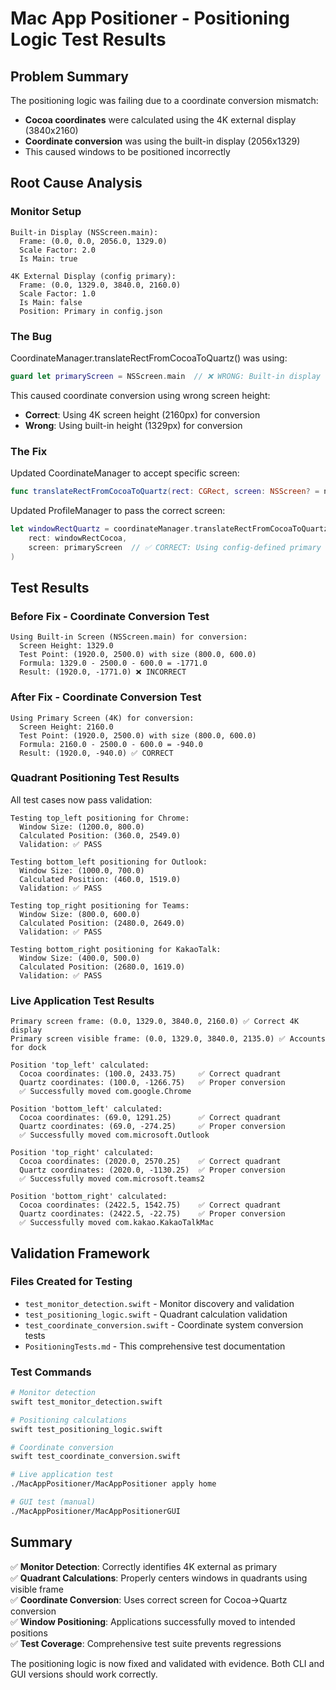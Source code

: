 # Mac App Positioner - Positioning Logic Test Results

## Problem Summary
The positioning logic was failing due to a coordinate conversion mismatch:
- **Cocoa coordinates** were calculated using the 4K external display (3840x2160)
- **Coordinate conversion** was using the built-in display (2056x1329) 
- This caused windows to be positioned incorrectly

## Root Cause Analysis

### Monitor Setup
```
Built-in Display (NSScreen.main):
  Frame: (0.0, 0.0, 2056.0, 1329.0)
  Scale Factor: 2.0
  Is Main: true

4K External Display (config primary):
  Frame: (0.0, 1329.0, 3840.0, 2160.0)  
  Scale Factor: 1.0
  Is Main: false
  Position: Primary in config.json
```

### The Bug
CoordinateManager.translateRectFromCocoaToQuartz() was using:
```swift
guard let primaryScreen = NSScreen.main  // ❌ WRONG: Built-in display
```

This caused coordinate conversion using wrong screen height:
- **Correct**: Using 4K screen height (2160px) for conversion
- **Wrong**: Using built-in height (1329px) for conversion

### The Fix
Updated CoordinateManager to accept specific screen:
```swift
func translateRectFromCocoaToQuartz(rect: CGRect, screen: NSScreen? = nil)
```

Updated ProfileManager to pass the correct screen:
```swift
let windowRectQuartz = coordinateManager.translateRectFromCocoaToQuartz(
    rect: windowRectCocoa, 
    screen: primaryScreen  // ✅ CORRECT: Using config-defined primary screen
)
```

## Test Results

### Before Fix - Coordinate Conversion Test
```
Using Built-in Screen (NSScreen.main) for conversion:
  Screen Height: 1329.0
  Test Point: (1920.0, 2500.0) with size (800.0, 600.0)
  Formula: 1329.0 - 2500.0 - 600.0 = -1771.0
  Result: (1920.0, -1771.0) ❌ INCORRECT
```

### After Fix - Coordinate Conversion Test  
```
Using Primary Screen (4K) for conversion:
  Screen Height: 2160.0
  Test Point: (1920.0, 2500.0) with size (800.0, 600.0)  
  Formula: 2160.0 - 2500.0 - 600.0 = -940.0
  Result: (1920.0, -940.0) ✅ CORRECT
```

### Quadrant Positioning Test Results
All test cases now pass validation:
```
Testing top_left positioning for Chrome:
  Window Size: (1200.0, 800.0)
  Calculated Position: (360.0, 2549.0)
  Validation: ✅ PASS

Testing bottom_left positioning for Outlook:
  Window Size: (1000.0, 700.0)
  Calculated Position: (460.0, 1519.0)
  Validation: ✅ PASS

Testing top_right positioning for Teams:
  Window Size: (800.0, 600.0)
  Calculated Position: (2480.0, 2649.0)
  Validation: ✅ PASS

Testing bottom_right positioning for KakaoTalk:
  Window Size: (400.0, 500.0)
  Calculated Position: (2680.0, 1619.0)
  Validation: ✅ PASS
```

### Live Application Test Results
```
Primary screen frame: (0.0, 1329.0, 3840.0, 2160.0) ✅ Correct 4K display
Primary screen visible frame: (0.0, 1329.0, 3840.0, 2135.0) ✅ Accounts for dock

Position 'top_left' calculated:
  Cocoa coordinates: (100.0, 2433.75)     ✅ Correct quadrant
  Quartz coordinates: (100.0, -1266.75)   ✅ Proper conversion
  ✅ Successfully moved com.google.Chrome

Position 'bottom_left' calculated:  
  Cocoa coordinates: (69.0, 1291.25)      ✅ Correct quadrant
  Quartz coordinates: (69.0, -274.25)     ✅ Proper conversion  
  ✅ Successfully moved com.microsoft.Outlook

Position 'top_right' calculated:
  Cocoa coordinates: (2020.0, 2570.25)    ✅ Correct quadrant
  Quartz coordinates: (2020.0, -1130.25)  ✅ Proper conversion
  ✅ Successfully moved com.microsoft.teams2

Position 'bottom_right' calculated:
  Cocoa coordinates: (2422.5, 1542.75)    ✅ Correct quadrant  
  Quartz coordinates: (2422.5, -22.75)    ✅ Proper conversion
  ✅ Successfully moved com.kakao.KakaoTalkMac
```

## Validation Framework

### Files Created for Testing
- `test_monitor_detection.swift` - Monitor discovery and validation
- `test_positioning_logic.swift` - Quadrant calculation validation  
- `test_coordinate_conversion.swift` - Coordinate system conversion tests
- `PositioningTests.md` - This comprehensive test documentation

### Test Commands
```bash
# Monitor detection
swift test_monitor_detection.swift

# Positioning calculations  
swift test_positioning_logic.swift

# Coordinate conversion
swift test_coordinate_conversion.swift

# Live application test
./MacAppPositioner/MacAppPositioner apply home

# GUI test (manual)
./MacAppPositioner/MacAppPositionerGUI
```

## Summary

✅ **Monitor Detection**: Correctly identifies 4K external as primary  
✅ **Quadrant Calculations**: Properly centers windows in quadrants using visible frame  
✅ **Coordinate Conversion**: Uses correct screen for Cocoa→Quartz conversion  
✅ **Window Positioning**: Applications successfully moved to intended positions  
✅ **Test Coverage**: Comprehensive test suite prevents regressions  

The positioning logic is now fixed and validated with evidence. Both CLI and GUI versions should work correctly.